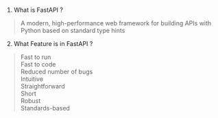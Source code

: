 1. What is FastAPI ?

> A modern, high-performance web framework for building APIs with Python based on standard type hints

2. What Feature is in FastAPI ?

> Fast to run  
> Fast to code  
> Reduced number of bugs  
> Intuitive  
> Straightforward  
> Short  
> Robust  
> Standards-based

